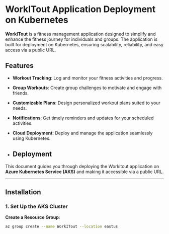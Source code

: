 # WorkITout Application Deployment on Kubernetes

**WorkITout** is a fitness management application designed to simplify and enhance the fitness journey for individuals and groups. 
The application is built for deployment on Kubernetes, ensuring scalability, reliability, and easy access via a public URL.


## Features

- **Workout Tracking**: Log and monitor your fitness activities and progress.
- **Group Workouts**: Create group challenges to motivate and engage with friends.
- **Customizable Plans**: Design personalized workout plans suited to your needs.
- **Notifications**: Get timely reminders and updates for your scheduled activities.
- **Cloud Deployment**: Deploy and manage the application seamlessly using Kubernetes.

- ## Deployment

This document guides you through deploying the Workitout application on **Azure Kubernetes Service (AKS)** and making it accessible via a public URL.

---

## Installation

### 1. Set Up the AKS Cluster

**Create a Resource Group**:
   ```bash
   az group create --name WorkITout --location eastus
